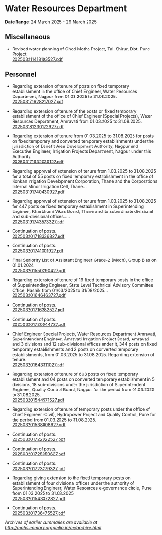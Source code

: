 # Water Resources Department

**Date Range**: 24 March 2025 - 29 March 2025


## Miscellaneous
- Revised water planning of Ghod Motha Project, Tal. Shirur, Dist. Pune Project\
  [202503211418193527.pdf](https://gr.maharashtra.gov.in/Site/Upload/Government%20Resolutions/English/202503211418193527.pdf)

## Personnel
- Regarding extension of tenure of posts on fixed temporary establishment in the office of Chief Engineer, Water Resources Department, Nagpur from 01.03.2025 to 31.08.2025.\
  [202503171628217027.pdf](https://gr.maharashtra.gov.in/Site/Upload/Government%20Resolutions/English/202503171628217027.pdf)

- Regarding extension of tenure of the posts on fixed temporary establishment of the office of Chief Engineer (Special Projects), Water Resources Department, Amravati from 01.03.2025 to 31.08.2025.\
  [202503181230122927.pdf](https://gr.maharashtra.gov.in/Site/Upload/Government%20Resolutions/English/202503181230122927.pdf)

- Regarding extension of tenure from 01.03.2025 to 31.08.2025 for posts on fixed temporary and converted temporary establishments under the jurisdiction of Benefit Area Development Authority, Nagpur and Executive Engineer, Irrigation Projects Department, Nagpur under this Authority.\
  [202503171632039127.pdf](https://gr.maharashtra.gov.in/Site/Upload/Government%20Resolutions/English/202503171632039127.pdf)

- Regarding approval of extension of tenure from 1.03.2025 to 31.08.2025 for a total of 55 posts on fixed temporary establishment in the office of Konkan Irrigation Development Corporation, Thane and the Corporations Internal Minor Irrigation Cell, Thane...\
  [202503191740430927.pdf](https://gr.maharashtra.gov.in/Site/Upload/Government%20Resolutions/English/202503191740430927.pdf)

- Regarding approval of extension of tenure from 1.03.2025 to 31.08.2025 for 447 posts on fixed temporary establishment in Superintending Engineer, Kharbhumi Vikas Board, Thane and its subordinate divisional and sub-divisional offices.....\
  [202503191743573327.pdf](https://gr.maharashtra.gov.in/Site/Upload/Government%20Resolutions/English/202503191743573327.pdf)

- Continuation of posts.\
  [202503201718336827.pdf](https://gr.maharashtra.gov.in/Site/Upload/Government%20Resolutions/English/202503201718336827.pdf)

- Continuation of posts.\
  [202503201741001927.pdf](https://gr.maharashtra.gov.in/Site/Upload/Government%20Resolutions/English/202503201741001927.pdf)

- Final Seniority List of Assistant Engineer Grade-2 (Mech), Group B as on 01.01.2024\
  [202503201550290427.pdf](https://gr.maharashtra.gov.in/Site/Upload/Government%20Resolutions/English/202503201550290427.pdf)

- Regarding extension of tenure of 19 fixed temporary posts in the office of Superintending Engineer, State Level Technical Advisory Committee Office, Nashik from 01/03/2025 to 31/08/2025...\
  [202503201646463727.pdf](https://gr.maharashtra.gov.in/Site/Upload/Government%20Resolutions/English/202503201646463727.pdf)

- Continuation of posts.\
  [202503201716382527.pdf](https://gr.maharashtra.gov.in/Site/Upload/Government%20Resolutions/English/202503201716382527.pdf)

- Continuation of posts.\
  [202503201720044727.pdf](https://gr.maharashtra.gov.in/Site/Upload/Government%20Resolutions/English/202503201720044727.pdf)

- Chief Engineer Special Projects, Water Resources Department Amravati, Superintendent Engineer, Amravati Irrigation Project Board, Amravati and 3 divisions and 12 sub-divisional offices under it, 344 posts on fixed temporary establishments and 2 posts on converted temporary establishments, from 01.03.2025 to 31.08.2025. Regarding extension of tenure.\
  [202503201643311027.pdf](https://gr.maharashtra.gov.in/Site/Upload/Government%20Resolutions/English/202503201643311027.pdf)

- Regarding extension of tenure of 603 posts on fixed temporary establishment and 04 posts on converted temporary establishment in 5 divisions, 18 sub-divisions under the jurisdiction of Superintendent Engineer, Quality Control Board, Nagpur for the period from 01.03.2025 to 31.08.2025.\
  [202503201544571527.pdf](https://gr.maharashtra.gov.in/Site/Upload/Government%20Resolutions/English/202503201544571527.pdf)

- Regarding extension of tenure of temporary posts under the office of Chief Engineer (Civil), Hydropower Project and Quality Control, Pune for the period from 01.03.2025 to 31.08.2025.\
  [202503201538008627.pdf](https://gr.maharashtra.gov.in/Site/Upload/Government%20Resolutions/English/202503201538008627.pdf)

- Continuation of posts.\
  [202503201722022527.pdf](https://gr.maharashtra.gov.in/Site/Upload/Government%20Resolutions/English/202503201722022527.pdf)

- Continuation of posts.\
  [202503201725059627.pdf](https://gr.maharashtra.gov.in/Site/Upload/Government%20Resolutions/English/202503201725059627.pdf)

- Continuation of posts.\
  [202503201723279327.pdf](https://gr.maharashtra.gov.in/Site/Upload/Government%20Resolutions/English/202503201723279327.pdf)

- Regarding giving extension to the fixed temporary posts on establishment of four divisional offices under the authority of  Superintending Engineer, Water Resources  e-governance circle, Pune from  01.03.2025 to 31.08.2025\
  [202503201543372827.pdf](https://gr.maharashtra.gov.in/Site/Upload/Government%20Resolutions/English/202503201543372827.pdf)

- Continuation of posts.\
  [202503201736475527.pdf](https://gr.maharashtra.gov.in/Site/Upload/Government%20Resolutions/English/202503201736475527.pdf)


*Archives of earlier summaries are available at http://mahsummary.orgpedia.in/en/archive.html*